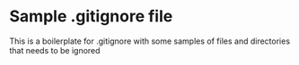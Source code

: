 # Sample .gitignore file

This is a boilerplate for .gitignore with some samples of files and directories that needs to be ignored
